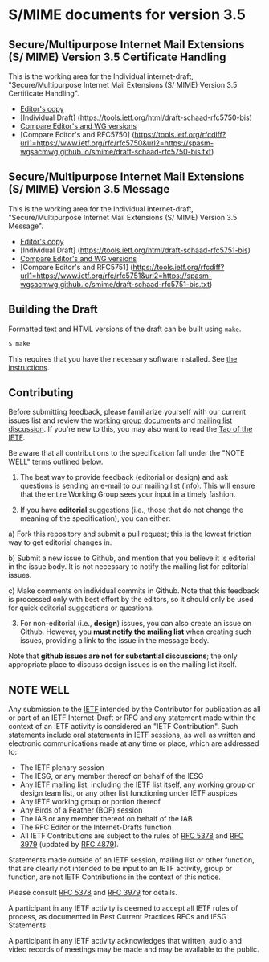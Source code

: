 # S/MIME documents for version 3.5

##  Secure/Multipurpose Internet Mail Extensions (S/ MIME) Version 3.5 Certificate Handling
This is the working area for the Individual internet-draft, "Secure/Multipurpose Internet Mail Extensions (S/ MIME) Version 3.5 Certificate Handling".

* [Editor's copy](https://spasm-wg.github.io/smime/draft-schaad-rfc5750-bis.html)
* [Individual Draft] (https://tools.ietf.org/html/draft-schaad-rfc5750-bis)
* [Compare Editor's and WG versions](https://tools.ietf.org/rfcdiff?url1=https://www.ietf.org/id/draft-schaad-rfc5750-bis&url2=https://spasm-wgsacmwg.github.io/smime/draft-schaad-rfc5750-bis.txt)
* [Compare Editor's and RFC5750] (https://tools.ietf.org/rfcdiff?url1=https://www.ietf.org/rfc/rfc5750&url2=https://spasm-wgsacmwg.github.io/smime/draft-schaad-rfc5750-bis.txt)


##  Secure/Multipurpose Internet Mail Extensions (S/ MIME) Version 3.5 Message

This is the working area for the Individual internet-draft, "Secure/Multipurpose Internet Mail Extensions (S/ MIME) Version 3.5 Message".

* [Editor's copy](https://spasm-wg.github.io/smime/draft-schaad-rfc5751-bis.html)
* [Individual Draft] (https://tools.ietf.org/html/draft-schaad-rfc5751-bis)
* [Compare Editor's and WG versions](https://tools.ietf.org/rfcdiff?url1=https://www.ietf.org/id/draft-schaad-rfc5751-bis&url2=https://spasm-wgsacmwg.github.io/smime/draft-schaad-rfc5751-bis.txt)
* [Compare Editor's and RFC5751] (https://tools.ietf.org/rfcdiff?url1=https://www.ietf.org/rfc/rfc5751&url2=https://spasm-wgsacmwg.github.io/smime/draft-schaad-rfc5751-bis.txt)


## Building the Draft

Formatted text and HTML versions of the draft can be built using `make`.

```sh
$ make
```

This requires that you have the necessary software installed.  See [the
instructions](https://github.com/martinthomson/i-d-template/blob/master/doc/SETUP.md).


## Contributing

Before submitting feedback, please familiarize yourself with our current issues
list and review the [working group
documents](https://datatracker.ietf.org/wg/rfc5750/documents/) and [mailing
list discussion](https://mailarchive.ietf.org/arch/browse/rfc5750/). If you're
new to this, you may also want to read the [Tao of the
IETF](https://www.ietf.org/tao.html).

Be aware that all contributions to the specification fall under the "NOTE WELL"
terms outlined below.

1. The best way to provide feedback (editorial or design) and ask questions is
sending an e-mail to our mailing list
([info](https://www.ietf.org/mailman/listinfo/rfc5750)). This will ensure that
the entire Working Group sees your input in a timely fashion.

2. If you have **editorial** suggestions (i.e., those that do not change the
meaning of the specification), you can either:

  a) Fork this repository and submit a pull request; this is the lowest
  friction way to get editorial changes in.

  b) Submit a new issue to Github, and mention that you believe it is editorial
  in the issue body. It is not necessary to notify the mailing list for
  editorial issues.

  c) Make comments on individual commits in Github. Note that this feedback is
  processed only with best effort by the editors, so it should only be used for
  quick editorial suggestions or questions.

3. For non-editorial (i.e., **design**) issues, you can also create an issue on
Github. However, you **must notify the mailing list** when creating such issues,
providing a link to the issue in the message body.

  Note that **github issues are not for substantial discussions**; the only
  appropriate place to discuss design issues is on the mailing list itself.


## NOTE WELL

Any submission to the [IETF](https://www.ietf.org/) intended by the Contributor
for publication as all or part of an IETF Internet-Draft or RFC and any
statement made within the context of an IETF activity is considered an "IETF
Contribution". Such statements include oral statements in IETF sessions, as
well as written and electronic communications made at any time or place, which
are addressed to:

 * The IETF plenary session
 * The IESG, or any member thereof on behalf of the IESG
 * Any IETF mailing list, including the IETF list itself, any working group
   or design team list, or any other list functioning under IETF auspices
 * Any IETF working group or portion thereof
 * Any Birds of a Feather (BOF) session
 * The IAB or any member thereof on behalf of the IAB
 * The RFC Editor or the Internet-Drafts function
 * All IETF Contributions are subject to the rules of
   [RFC 5378](https://tools.ietf.org/html/rfc5378) and
   [RFC 3979](https://tools.ietf.org/html/rfc3979)
   (updated by [RFC 4879](https://tools.ietf.org/html/rfc4879)).

Statements made outside of an IETF session, mailing list or other function,
that are clearly not intended to be input to an IETF activity, group or
function, are not IETF Contributions in the context of this notice.

Please consult [RFC 5378](https://tools.ietf.org/html/rfc5378) and [RFC
3979](https://tools.ietf.org/html/rfc3979) for details.

A participant in any IETF activity is deemed to accept all IETF rules of
process, as documented in Best Current Practices RFCs and IESG Statements.

A participant in any IETF activity acknowledges that written, audio and video
records of meetings may be made and may be available to the public.
